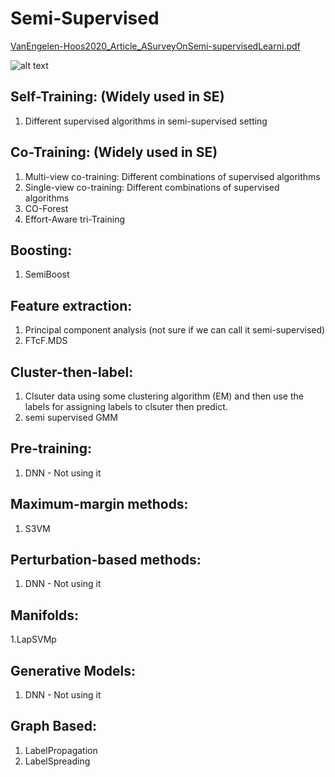 # Semi-Supervised
[VanEngelen-Hoos2020_Article_ASurveyOnSemi-supervisedLearni.pdf](https://github.com/ai-se/Semi-Supervised/files/7339885/VanEngelen-Hoos2020_Article_ASurveyOnSemi-supervisedLearni.pdf)

![alt text](https://user-images.githubusercontent.com/31140098/139264801-16387c05-693d-4254-8573-d025b8588ebc.png)

## Self-Training: (Widely used in SE)
1. Different supervised algorithms in semi-supervised setting

## Co-Training: (Widely used in SE)
1. Multi-view co-training: Different combinations of supervised algorithms
2. Single-view co-training: Different combinations of supervised algorithms
3. CO-Forest
4. Effort-Aware tri-Training

## Boosting:
1. SemiBoost

## Feature extraction:
1. Principal component analysis (not sure if we can call it semi-supervised)
2. FTcF.MDS

## Cluster-then-label:
1. Clsuter data using some clustering algorithm (EM) and then use the labels for assigning labels to clsuter then predict.
2.  semi supervised GMM

## Pre-training:
1. DNN - Not using it

## Maximum-margin methods:
1. S3VM

## Perturbation-based methods:
1. DNN - Not using it

## Manifolds:
1.LapSVMp

## Generative Models:
1. DNN - Not using it

## Graph Based:
1. LabelPropagation
2. LabelSpreading
